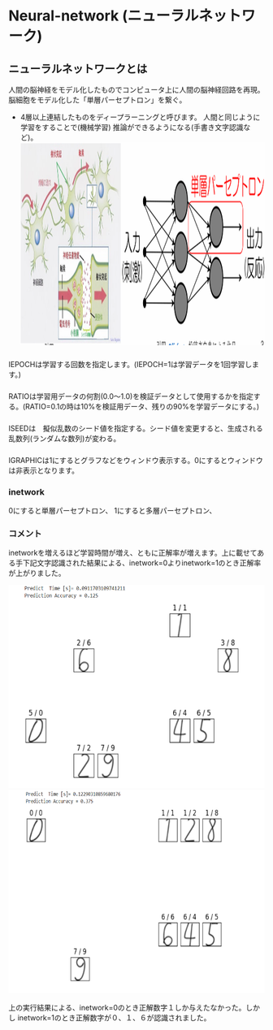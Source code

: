 # Neural-network (ニューラルネットワーク)
## ニューラルネットワークとは
 人間の脳神経をモデル化したものでコンピュータ上に人間の脳神経回路を再現。
 脳細胞をモデル化した「単層パーセプトロン」を繋ぐ。
 * 4層以上連結したものをディープラーニングと呼びます。
 人間と同じように学習をすることで(機械学習)
 推論ができるようになる(手書き文字認識など)。
<img src="p1.png" height="400px" width ="550px">　
### 
 IEPOCHは学習する回数を指定します。(IEPOCH=1は学習データを1回学習します。)
### 
 RATIOは学習用データの何割(0.0〜1.0)を検証データとして使用するかを指定する。(RATIO=0.1の時は10%を検証用データ、残りの90%を学習データにする。)
### 
 ISEEDは　擬似乱数のシード値を指定する。シード値を変更すると、生成される乱数列(ランダムな数列)が変わる。
### 
 IGRAPHICは1にするとグラフなどをウィンドウ表示する。0にするとウィンドウは非表示となります。
### inetwork
 0にすると単層パーセプトロン、
 1にすると多層パーセプトロン、
### コメント
inetworkを増えるほど学習時間が増え、ともに正解率が増えます。上に載せてある手下記文字認識された結果による、inetwork=0よりinetwork=1のとき正解率が上がりました。

<img src="inetwork0.png" height="400px" width ="550px">　
<img src="inetwork1.png" height="400px" width ="550px">　

上の実行結果による、inetwork=0のとき正解数字１しか与えたなかった。しかし inetwork=1のとき正解数字が０、１、６が認識されました。
